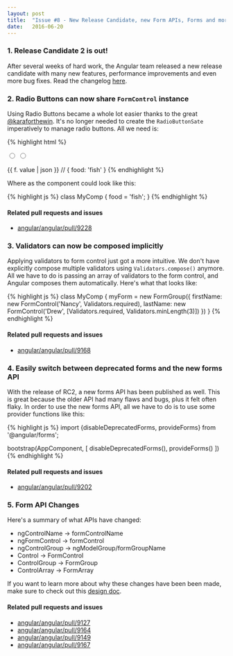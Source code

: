 ```yaml
---
layout: post
title:  "Issue #8 - New Release Candidate, new Form APIs, Forms and more Forms!"
date:   2016-06-20
---
```


### 1. Release Candidate 2 is out!

After several weeks of hard work, the Angular team released a new release candidate with many new features, performance improvements and even more bug fixes. Read the changelog [here](https://github.com/angular/angular/blob/master/CHANGELOG.md#200-rc2-2016-06-15).

### 2. Radio Buttons can now share `FormControl` instance

Using Radio Buttons became a whole lot easier thanks to the great [@karaforthewin](http://twitter.com/karaforthewin). It's no longer needed to create the `RadioButtonSate` imperatively to manage radio buttons. All we need is:

{% highlight html %}
<form #f="ngForm">
   <input type="radio" name="food" [(ngModel)]="food" value="chicken">
   <input type="radio" name="food" [(ngModel)]="food" value="fish">
</form>

{{ f. value | json }}      // { food: 'fish' }
{% endhighlight %}

Where as the component could look like this:

{% highlight js %}
class MyComp {
   food = 'fish';
}
{% endhighlight %}

#### Related pull requests and issues

- [angular/angular/pull/9228](https://github.com/angular/angular/pull/9228)

### 3. Validators can now be composed implicitly

Applying validators to form control just got a more intuitive. We don't have explicitly compose multiple validators using `Validators.compose()` anymore. All we have to do is passing an array of validators to the form control, and Angular composes them automatically. Here's what that looks like:

{% highlight js %}
class MyComp {
   myForm = new FormGroup({
      firstName: new FormControl('Nancy', Validators.required),
      lastName: new FormControl('Drew', [Validators.required, Validators.minLength(3)])
   })
}
{% endhighlight %}

#### Related pull requests and issues

- [angular/angular/pull/9168](https://github.com/angular/angular/pull/9168)

### 4. Easily switch between deprecated forms and the new forms API

With the release of RC2, a new forms API has been published as well. This is great because the older API had many flaws and bugs, plus it felt often flaky. In order to use the new forms API, all we have to do is to use some provider functions like this:

{% highlight js %}
import {disableDeprecatedForms, provideForms} from '@angular/forms';

bootstrap(AppComponent, [
   disableDeprecatedForms(),
   provideForms()
])
{% endhighlight %}

#### Related pull requests and issues

- [angular/angular/pull/9202](https://github.com/angular/angular/pull/9202)

### 5. Form API Changes

Here's a summary of what APIs have changed:

- ngControlName -> formControlName
- ngFormControl -> formControl
- ngControlGroup -> ngModelGroup/formGroupName
- Control -> FormControl
- ControlGroup -> FormGroup
- ControlArray -> FormArray

If you want to learn more about why these changes have been been made, make sure to check out this [design doc](https://docs.google.com/document/u/1/d/1RIezQqE4aEhBRmArIAS1mRIZtWFf6JxN_7B4meyWK0Y/pub).

#### Related pull requests and issues

- [angular/angular/pull/9127](https://github.com/angular/angular/pull/9127)
- [angular/angular/pull/9164](https://github.com/angular/angular/pull/9164)
- [angular/angular/pull/9149](https://github.com/angular/angular/pull/9149)
- [angular/angular/pull/9167](https://github.com/angular/angular/pull/9167)
